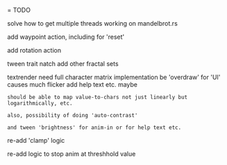 = TODO


solve how to get multiple threads working on mandelbrot.rs

add waypoint action, including for 'reset' 

add rotation action

tween trait natch
add other fractal sets

textrender 
    need full character matrix implementation 
    be 'overdraw' for 'UI' causes much flicker
	add help text etc. maybe

    should be able to map value-to-chars not just linearly but logarithmically, etc.

    also, possibility of doing 'auto-contrast'

    and tween 'brightness' for anim-in or for help text etc.

re-add 'clamp' logic

re-add logic to stop anim at threshhold value


